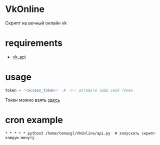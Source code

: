 # VkOnline
Скрипт на вечный онлайн vk

# requirements
 * [vk_api](https://pypi.org/project/vk-api/)
 
# usage
```python
token = '<access_token>'  #  <-- вставьте сюда свой токен
```
 Токен можно взять [здесь](https://oauth.vk.com/authorize?client_id=6121396&scope=1073737727&redirect_uri=https://oauth.vk.com/blank.html&display=page&response_type=token&revoke=1)
 
 
# cron example
 ```
 * * * * * python3 /home/tomasgl/VkOnline/api.py  # запускать скрипт каждую минуту
```
